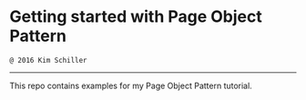 # Getting started with Page Object Pattern
    @ 2016 Kim Schiller
-------------------------------------------
This repo contains examples for my Page Object Pattern tutorial.


